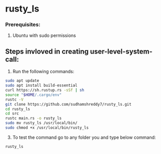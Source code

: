 # rusty_ls

### Prerequisites:
1. Ubuntu with sudo permissions
## Steps invloved in creating user-level-system-call:
1. Run the following commands:
```bash
sudo apt update
sudo apt install build-essential
curl https://sh.rustup.rs -sSf | sh
source "$HOME/.cargo/env"
rustc -V
git clone https://github.com/sudhamshreddy7/rusty_ls.git
cd rusty_ls
cd src
rustc main.rs -o rusty_ls
sudo mv rusty_ls /usr/local/bin/
sudo chmod +x /usr/local/bin/rusty_ls
```
3. To test the command go to any folder you and type below command:
```bash
rusty_ls
```